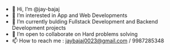 - 👋 Hi, I’m @jay-bajaj
- 👀 I’m interested in App and Web Developments
- 🌱 I’m currently bulding Fullstack Development and Backend Development projects
- 💞️ I’m open to collaborate on Hard problems solving
- 📫 How to reach me : jaybajaj0023@gmail.com / 9987285348

<!---
jay-bajaj/jay-bajaj is a ✨ special ✨ repository because its `README.md` (this file) appears on your GitHub profile.
You can click the Preview link to take a look at your changes.
--->
